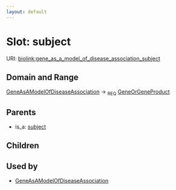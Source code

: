 ```yaml
---
layout: default
---
```



# Slot: subject




URI: [biolink:gene_as_a_model_of_disease_association_subject](https://w3id.org/biolink/vocab/gene_as_a_model_of_disease_association_subject)

## Domain and Range

[GeneAsAModelOfDiseaseAssociation](GeneAsAModelOfDiseaseAssociation.md) ->  <sub>REQ</sub> [GeneOrGeneProduct](GeneOrGeneProduct.md)

## Parents

 *  is_a: [subject](gene_to_disease_association_subject.md)

## Children


## Used by

 * [GeneAsAModelOfDiseaseAssociation](GeneAsAModelOfDiseaseAssociation.md)
